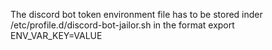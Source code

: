 The discord bot token environment file has to be stored inder /etc/profile.d/discord-bot-jailor.sh
in the format 
export ENV_VAR_KEY=VALUE